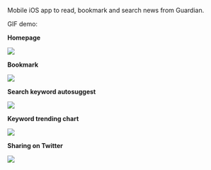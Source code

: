 Mobile iOS app to read, bookmark and search news from Guardian. 

GIF demo:

**Homepage**

![](https://media.giphy.com/media/JmDazcFJmCrjbdaXam/giphy.gif)

**Bookmark**

![](https://media.giphy.com/media/PhUcMzWeNU41JlbDJE/giphy.gif)

**Search keyword autosuggest**

![](https://media.giphy.com/media/MZ3aQtCNXHIIVEoIeX/giphy.gif)

**Keyword trending chart**

![](https://media.giphy.com/media/MZ3aQtCNXHIIVEoIeX/giphy.gif)

**Sharing on Twitter**

![](https://media.giphy.com/media/Ke1nCNEqOWUcgJ5zl0/giphy.gif)
